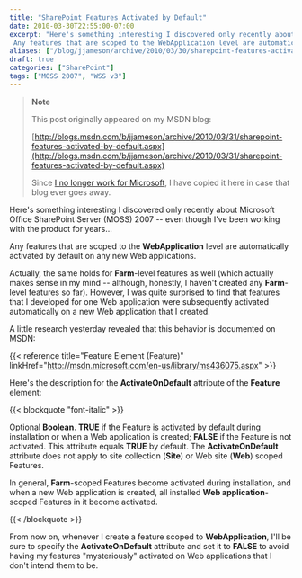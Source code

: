 ```yaml
---
title: "SharePoint Features Activated by Default"
date: 2010-03-30T22:55:00-07:00
excerpt: "Here's something interesting I discovered only recently about Microsoft Office SharePoint Server (MOSS) 2007 -- even though I've been working with the product for years... 
 Any features that are scoped to the WebApplication level are automatically activated..."
aliases: ["/blog/jjameson/archive/2010/03/30/sharepoint-features-activated-by-default.aspx"]
draft: true
categories: ["SharePoint"]
tags: ["MOSS 2007", "WSS v3"]
---
```


> **Note**
>
> This post originally appeared on my MSDN blog:
>
> [http://blogs.msdn.com/b/jjameson/archive/2010/03/31/sharepoint-features-activated-by-default.aspx](http://blogs.msdn.com/b/jjameson/archive/2010/03/31/sharepoint-features-activated-by-default.aspx)
>
> Since [I no longer work for Microsoft](/blog/jjameson/2011/09/02/last-day-with-microsoft), I have copied it here in case that blog ever goes away.

Here's something interesting I discovered only recently about Microsoft Office SharePoint Server (MOSS) 2007 -- even though I've been working with the product for years...

Any features that are scoped to the **WebApplication** level are automatically activated by default on any new Web applications.

Actually, the same holds for **Farm**-level features as well (which actually makes sense in my mind -- although, honestly, I haven't created any **Farm**-level features so far). However, I was quite surprised to find that features that I developed for one Web application were subsequently activated automatically on a new Web application that I created.

A little research yesterday revealed that this behavior is documented on MSDN:

{{< reference title="Feature Element (Feature)" linkHref="http://msdn.microsoft.com/en-us/library/ms436075.aspx" >}}

Here's the description for the **ActivateOnDefault** attribute of the **Feature** element:

{{< blockquote "font-italic" >}}

Optional **Boolean**. **TRUE** if the Feature is activated by default during installation or when a Web application is created; **FALSE** if the Feature is not activated. This attribute equals **TRUE** by default. The **ActivateOnDefault** attribute does not apply to site collection (**Site**) or Web site (**Web**) scoped Features.

In general, **Farm**-scoped Features become activated during installation, and when a new Web application is created, all installed **Web application**-scoped Features in it become activated.

{{< /blockquote >}}

From now on, whenever I create a feature scoped to **WebApplication**, I'll be sure to specify the **ActivateOnDefault** attribute and set it to **FALSE** to avoid having my features "mysteriously" activated on Web applications that I don't intend them to be.

